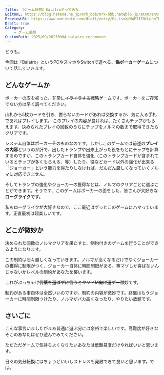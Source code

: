 ```yaml
---
Title: 【ゲーム感想】Balatroやってみた
EditURL: https://blog.hatena.ne.jp/mrk_bbb/mrk-bbb.hateblo.jp/atom/entry/6802888565212010874
PreviewURL: https://www.murinote.com/draft/entry/Eg-tsvXpWWPIIZNtLphhTHb57_Y
Draft: true
Category:
    - ゲーム感想
CustomPath: 2025/09/20250904_balatro_recommend
---
```


どうも。

今回は「Balatro」というPCやスマホやSwitchで遊べる、**偽ポーカーゲーム**について話していきます。

## どんなゲームか
ポーカーの皮を被った、非常に~~イライラする~~戦略ゲームです。ポーカーをご存知でない方は早く調べてください。

山札から5枚カードを引き、要らないカードがあれば交換するか、気に入る手札であればプレイします。
このプレイの内容が良ければ、たくさんチップがもらえます。決められたプレイの回数のうちにチップをノルマの数まで取得できたらクリアです。

システム自体はポーカーそのものなのです。しかしこのゲームでは前述の**プレイの内容**というのが肝で、出したトランプや出来上がった役をもとにチップを計算するのですが、このトランプカード自体を強化（このトランプカードが含まれているとチップが多くもらえる、等）したり、役などカード以外の強化が出来る「ジョーカー」という能力を得たりしなければ、だんだん厳しくなっていくノルマに対応できません。

そしてトランプの強化やジョーカーの獲得などは、ノルマのクリアごとに選ぶことができます。そうです、このゲームはポーカーの面をした、皆さんが大好きな**ローグライク**です。

私もローグライクが大好きなので、ここ最近はずっとこのゲームにハマっています。正直最初は超楽しいです。

## どこが微妙か
決められた回数のノルマクリアを果たすと、制約付きのゲームを行うことができるようになります。

この制約は段々厳しくなっていきます。ノルマが高くなるだけでなくジョーカーの獲得に制限がつく、ジョーカー自体に時間制限がある、等マゾしか喜ばないんじゃないかレベルの制約があなたを襲います。

これがぶっちゃけ~~言葉を選ばずに言うとクソドM向け運ゲー~~微妙です。

制約がある事自体は全然いいのですが、制約の内容が微妙です。終盤はもうジョーカーに時間制限つけたり、ノルマがバカ高くなったり、やりたい放題です。

## さいごに
こんな事言いましたがまあ普通に遊ぶ分には余裕で楽しいです。高難度が好きなそこのあなたはぜひ遊んでみてください。

ただただゲームで気持ちよくなりたいあなたは低難易度だけやればいいと思います。

日々の気分転換にはちょうどいいしストレスも発散できて良いと思います。では。